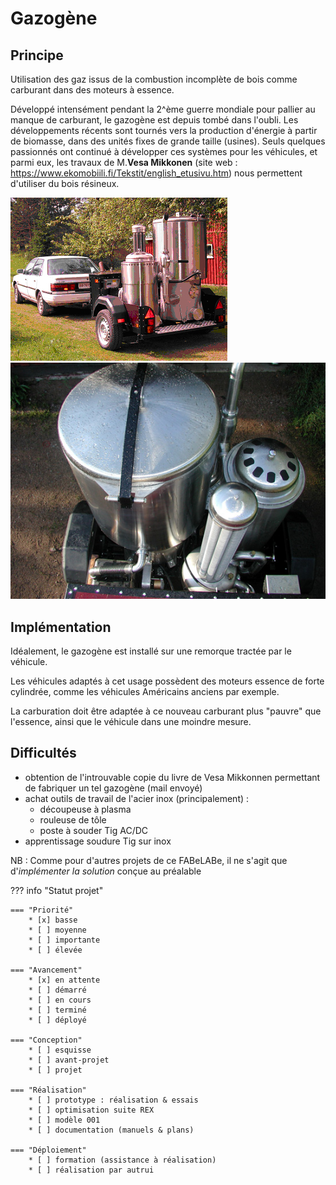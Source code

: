# Gazogène

## Principe

Utilisation des gaz issus de la combustion incomplète de bois comme carburant dans des moteurs à essence.

Développé intensément pendant la 2^ème guerre mondiale pour pallier au manque de carburant, le gazogène est depuis tombé dans l'oubli. Les développements récents sont tournés vers la production d'énergie à partir de biomasse, dans des unités fixes de grande taille (usines). Seuls quelques passionnés ont continué à développer ces systèmes pour les véhicules, et parmi eux, les travaux de M.**Vesa Mikkonen** (site web : https://www.ekomobiili.fi/Tekstit/english_etusivu.htm) nous permettent d'utiliser du bois résineux.

![Camry](assets/Camry1.jpg) ![Gazo](assets/Kaasutinlaitteet.jpg)

## Implémentation

Idéalement, le gazogène est installé sur une remorque tractée par le véhicule.

Les véhicules adaptés à cet usage possèdent des moteurs essence de forte cylindrée, comme les véhicules Américains anciens par exemple.

La carburation doit être adaptée à ce nouveau carburant plus "pauvre" que l'essence, ainsi que le véhicule dans une moindre mesure.


## Difficultés

- obtention de l'introuvable copie du livre de Vesa Mikkonnen permettant de fabriquer un tel gazogène (mail envoyé)
- achat outils de travail de l'acier inox (principalement) :
    - découpeuse à plasma
    - rouleuse de tôle
    - poste à souder Tig AC/DC
- apprentissage soudure Tig sur inox 

NB : Comme pour d'autres projets de ce FABeLABe, il ne s'agit que d'*implémenter la solution* conçue au préalable

??? info "Statut projet"

    === "Priorité"
        * [x] basse
        * [ ] moyenne
        * [ ] importante
        * [ ] élevée

    === "Avancement"
        * [x] en attente
        * [ ] démarré
        * [ ] en cours
        * [ ] terminé
        * [ ] déployé

    === "Conception"
        * [ ] esquisse
        * [ ] avant-projet
        * [ ] projet

    === "Réalisation"
        * [ ] prototype : réalisation & essais
        * [ ] optimisation suite REX
        * [ ] modèle 001
        * [ ] documentation (manuels & plans)

    === "Déploiement"
        * [ ] formation (assistance à réalisation)
        * [ ] réalisation par autrui
